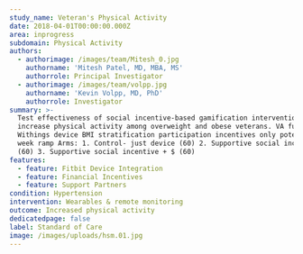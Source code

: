 ```yaml
---
study_name: Veteran's Physical Activity
date: 2018-04-01T00:00:00.000Z
area: inprogress
subdomain: Physical Activity
authors:
  - authorimage: /images/team/Mitesh_0.jpg
    authorname: 'Mitesh Patel, MD, MBA, MS'
    authorrole: Principal Investigator
  - authorimage: /images/team/volpp.jpg
    authorname: 'Kevin Volpp, MD, PhD'
    authorrole: Investigator
summary: >-
  Test effectiveness of social incentive-based gamification intervention to
  increase physical activity among overweight and obese veterans. VA funding
  Withings device BMI stratification participation incentives only potentially 4
  week ramp Arms: 1. Control- just device (60) 2. Supportive social incentive
  (60) 3. Supportive social incentive + $ (60)
features:
  - feature: Fitbit Device Integration
  - feature: Financial Incentives
  - feature: Support Partners
condition: Hypertension
intervention: Wearables & remote monitoring
outcome: Increased physical activity
dedicatedpage: false
label: Standard of Care 
image: /images/uploads/hsm.01.jpg
---
```


